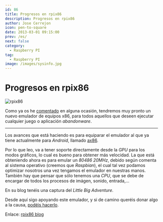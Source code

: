 ```yaml
---
id: 86
title: Progresos en rpix86
description: Progresos en rpix86
author: Jose Cerrejon
icon: pen-to-square
date: 2013-03-01 09:15:00
prev: /es/
next: false
category:
  - Raspberry PI
tag:
  - Raspberry PI
image: /images/sysinfo.jpg
---
```


# Progresos en rpix86

![rpix86](/images/sysinfo.jpg)

Como ya os he [comentado](/post.php?id=59) en alguna ocasión, tendremos muy pronto un nuevo emulador de equipos x86, para todos aquellos que deseen ejecutar cualquier juego o aplicación *abandonware*.

- - -
Los avances que está haciendo es para equiparar el emulador al que ya tiene actualmente para *Android*, llamado [ax86](http://ax86.patrickaalto.com/ablog.html).

Por lo que leo, va a tener soporte directamente desde la *GPU* para los modos gráficos, lo cual es bueno para obtener más velocidad. La que está obteniendo ahora es para emular un *80486 20MHz*, debido según comenta al sistema operativo (creemos que *Raspbian*), el cual tal vez podamos optimizar nosotros una vez tengamos el emulador en nuestras manos. También hay que pensar que sólo tenemos una *CPU*, que se debe de encargar de todos los procesos de imágen, sonido, entrada,...

En su blog tenéis una captura del *Little Big Adventure*.

Desde aquí sigo apoyando este emulador, y si de camino queréis donar algo a la causa, [podéis hacerlo](http://dsx86.patrickaalto.com/index.html).

Enlace: [rpix86 blog](http://rpix86.patrickaalto.com/rblog.html)